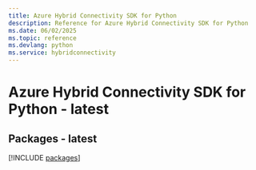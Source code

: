 ```yaml
---
title: Azure Hybrid Connectivity SDK for Python
description: Reference for Azure Hybrid Connectivity SDK for Python
ms.date: 06/02/2025
ms.topic: reference
ms.devlang: python
ms.service: hybridconnectivity
---
```

# Azure Hybrid Connectivity SDK for Python - latest
## Packages - latest
[!INCLUDE [packages](hybrid-connectivity-index.md)]
